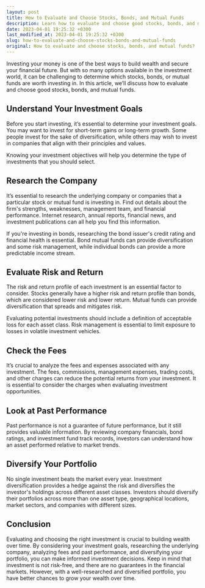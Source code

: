 ```yaml
---
layout: post
title: How to Evaluate and Choose Stocks, Bonds, and Mutual Funds
description: Learn how to evaluate and choose good stocks, bonds, and mutual funds to invest in. This financial advice will help you make informed investment decisions.
date: 2023-04-01 19:25:32 +0300
last_modified_at: 2023-04-01 19:25:32 +0300
slug: how-to-evaluate-and-choose-stocks-bonds-and-mutual-funds
original: How to evaluate and choose stocks, bonds, and mutual funds?
---
```

Investing your money is one of the best ways to build wealth and secure your financial future. But with so many options available in the investment world, it can be challenging to determine which stocks, bonds, or mutual funds are worth investing in. In this article, we’ll discuss how to evaluate and choose good stocks, bonds, and mutual funds.

## Understand Your Investment Goals

Before you start investing, it’s essential to determine your investment goals. You may want to invest for short-term gains or long-term growth. Some people invest for the sake of diversification, while others may wish to invest in companies that align with their principles and values.

Knowing your investment objectives will help you determine the type of investments that you should select.

## Research the Company

It’s essential to research the underlying company or companies that a particular stock or mutual fund is investing in. Find out details about the firm's strengths, weaknesses, management team, and financial performance. Internet research, annual reports, financial news, and investment publications can all help you find this information.

If you're investing in bonds, researching the bond issuer's credit rating and financial health is essential. Bond mutual funds can provide diversification and some risk management, while individual bonds can provide a more predictable income stream.

## Evaluate Risk and Return

The risk and return profile of each investment is an essential factor to consider. Stocks generally have a higher risk and return profile than bonds, which are considered lower risk and lower return. Mutual funds can provide diversification that spreads and mitigates risk.

Evaluating potential investments should include a definition of acceptable loss for each asset class. Risk management is essential to limit exposure to losses in volatile investment vehicles.

## Check the Fees

It’s crucial to analyze the fees and expenses associated with any investment. The fees, commissions, management expenses, trading costs, and other charges can reduce the potential returns from your investment. It is essential to consider the charges when evaluating investment opportunities.

## Look at Past Performance

Past performance is not a guarantee of future performance, but it still provides valuable information. By reviewing company financials, bond ratings, and investment fund track records, investors can understand how an asset performed relative to market trends.

## Diversify Your Portfolio

No single investment beats the market every year. Investment diversification provides a hedge against the risk and diversifies the investor's holdings across different asset classes. Investors should diversify their portfolios across more than one asset type, geographical locations, market sectors, and companies with different sizes.

## Conclusion

Evaluating and choosing the right investment is crucial to building wealth over time. By considering your investment goals, researching the underlying company, analyzing fees and past performance, and diversifying your portfolio, you can make informed investment decisions. Keep in mind that investment is not risk-free, and there are no guarantees in the financial markets. However, with a well-researched and diversified portfolio, you have better chances to grow your wealth over time.